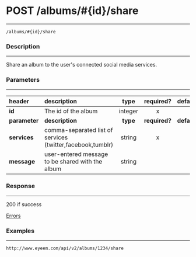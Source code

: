 # POST /albums/#{id}/share 
***
`/albums/#{id}/share`

### Description
***
Share an album to the user's connected social media services.


### Parameters
***

|header| description| type |required? |default|
|:---------|:--------------|:----------:|:------------:|:------------:|
|**id**| The id of the album|integer|x||
|**parameter**| **description**| **type** |**required?** |**default**|
|**services**| comma-separated list of services (twitter,facebook,tumblr)|string|x||
|**message**|user-entered message to be shared with the album|string|||


### Response
***
200 if success

[Errors](../../resources/errors.md#files)

### Examples
***

`http://www.eyeem.com/api/v2/albums/1234/share`



 